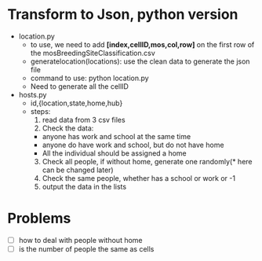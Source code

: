 # Transform to Json, python version
- location.py
  - to use, we need to add  **[index,cellID,mos,col,row]** on the first row of the mosBreedingSiteClassification.csv
  - generatelocation(locations): use the clean data to generate the json file
  - command to use: python location.py
  - Need to generate all the cellID
- hosts.py
  - id,{location,state,home,hub}
  - steps:
    1. read data from 3 csv files
    2. Check the data: 
      - anyone has work and school at the same time
      - anyone do have work and school, but do not have home
      - All the individual should be assigned a home
    3. Check all people, if without home, generate one randomly(* here can be changed later)
    4. Check the same people, whether has a school or work or -1
    5. output the data in the lists 

# Problems
- [ ] how to deal with people without home
- [ ] is the number of people the same as cells

